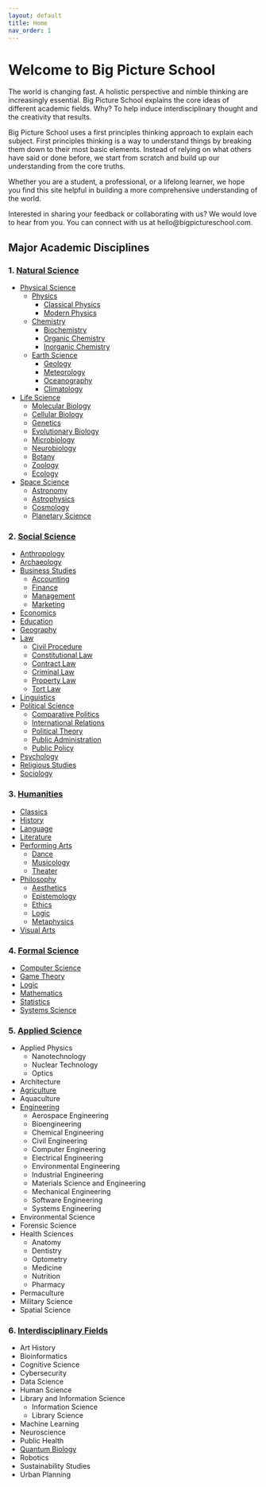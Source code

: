 ```yaml
---
layout: default
title: Home
nav_order: 1
---
```


# Welcome to Big Picture School

The world is changing fast. A holistic perspective and nimble thinking are increasingly essential. Big Picture School explains the core ideas of different academic fields. Why? To help induce interdisciplinary thought and the creativity that results.
<p>
Big Picture School uses a first principles thinking approach to explain each subject. First principles thinking is a way to understand things by breaking them down to their most basic elements. Instead of relying on what others have said or done before, we start from scratch and build up our understanding from the core truths. 
</p>
<p>
Whether you are a student, a professional, or a lifelong learner, we hope you find this site helpful in building a more comprehensive understanding of the world.
</p>
<p>
Interested in sharing your feedback or collaborating with us? We would love to hear from you. You can connect with us at hello@bigpictureschool.com.
</p>

## Major Academic Disciplines

### 1. [Natural Science](https://bigpictureschool.com/natural_science.html)
- [Physical Science](https://bigpictureschool.com/physical_science.html)
  - [Physics](https://bigpictureschool.com/physics.html)
    - [Classical Physics](https://bigpictureschool.com/classical_physics.html)
    - [Modern Physics](https://bigpictureschool.com/modern_physics.html)
  - [Chemistry](https://bigpictureschool.com/chemistry.html)
    - [Biochemistry](https://bigpictureschool.com/biochemistry.html)
    - [Organic Chemistry](https://bigpictureschool.com/organic_chemistry.html)
    - [Inorganic Chemistry](https://bigpictureschool.com/inorganic_chemistry.html)
  - [Earth Science](https://bigpictureschool.com/earth_science.html)
    - [Geology](https://bigpictureschool.com/geology.html)
    - [Meteorology](https://bigpictureschool.com/meteorology.html)
    - [Oceanography](https://bigpictureschool.com/oceanography.html)
    - [Climatology](https://bigpictureschool.com/climatology.html)
- [Life Science](https://bigpictureschool.com/life_science.html)
    - [Molecular Biology](https://bigpictureschool.com/molecular_biology.html)
    - [Cellular Biology](https://bigpictureschool.com/cellular_biology.html)
    - [Genetics](https://bigpictureschool.com/genetics.html)
    - [Evolutionary Biology](https://bigpictureschool.com/evolutionary_biology.html)
    - [Microbiology](https://bigpictureschool.com/microbiology.html)
    - [Neurobiology](https://bigpictureschool.com/neurobiology.html)
    - [Botany](https://bigpictureschool.com/botany.html)
    - [Zoology](https://bigpictureschool.com/zoology.html)
    - [Ecology](https://bigpictureschool.com/ecology.html)
- [Space Science](https://bigpictureschool.com/space_science.html)
  - [Astronomy](https://bigpictureschool.com/astronomy.html)
  - [Astrophysics](https://bigpictureschool.com/astrophysics.html)
  - [Cosmology](https://bigpictureschool.com/cosmology.html)
  - [Planetary Science](https://bigpictureschool.com/planetary_science.html)

### 2. [Social Science](https://bigpictureschool.com/social_science.html)
* [Anthropology](https://bigpictureschool.com/anthropology.html)
* [Archaeology](https://bigpictureschool.com/archaeology.html)
* [Business Studies](https://bigpictureschool.com/business_studies.html)
  * [Accounting](https://bigpictureschool.com/accounting.html)
  * [Finance](https://bigpictureschool.com/finance.html)
  * [Management](https://bigpictureschool.com/management.html)
  * [Marketing](https://bigpictureschool.com/marketing.html)
* [Economics](https://bigpictureschool.com/economics.html)
* [Education](https://bigpictureschool.com/education.html)
* [Geography](https://bigpictureschool.com/geography.html)
* [Law](https://bigpictureschool.com/law.html)
  * [Civil Procedure](https://bigpictureschool.com/civil_procedure.html)
  * [Constitutional Law](https://bigpictureschool.com/constitutional_law.html)
  * [Contract Law](https://bigpictureschool.com/contract_law.html)
  * [Criminal Law](https://bigpictureschool.com/criminal_law.html)
  * [Property Law](https://bigpictureschool.com/property_law.html)
  * [Tort Law](https://bigpictureschool.com/tort_law.html)
* [Linguistics](https://bigpictureschool.com/linguistics.html)
* [Political Science](https://bigpictureschool.com/political_science.html)
  * [Comparative Politics](https://bigpictureschool.com/comparative_politics.html)
  * [International Relations](https://bigpictureschool.com/international_relations.html)
  * [Political Theory](https://bigpictureschool.com/political_theory.html)
  * [Public Administration](https://bigpictureschool.com/public_administration.html)
  * [Public Policy](https://bigpictureschool.com/public_policy.html)
* [Psychology](https://bigpictureschool.com/psychology.html)
* [Religious Studies](https://bigpictureschool.com/religious_studies.html)
* [Sociology](https://bigpictureschool.com/sociology.html)

### 3. [Humanities](https://bigpictureschool.com/humanities.html)
* [Classics](https://bigpictureschool.com/classics.html)
* [History](https://bigpictureschool.com/history.html)
* [Language](https://bigpictureschool.com/language.html)
* [Literature](https://bigpictureschool.com/literature.html)
* [Performing Arts](https://bigpictureschool.com/performing_arts.html)
  * [Dance](https://bigpictureschool.com/dance.html)
  * [Musicology](https://bigpictureschool.com/musicology.html)
  * [Theater](https://bigpictureschool.com/theater.html)
* [Philosophy](https://bigpictureschool.com/philosophy.html)
  * [Aesthetics](https://bigpictureschool.com/aesthetics.html)
  * [Epistemology](https://bigpictureschool.com/epistemology.html)
  * [Ethics](https://bigpictureschool.com/ethics.html)
  * [Logic](https://bigpictureschool.com/logic.html)
  * [Metaphysics](https://bigpictureschool.com/metaphysics.html)
* [Visual Arts](https://bigpictureschool.com/visual_arts.html)

### 4. [Formal Science](https://bigpictureschool.com/formal_science.html)
* [Computer Science](https://bigpictureschool.com/computer_science.html)
* [Game Theory](https://bigpictureschool.com/game_theory.html)
* [Logic](https://bigpictureschool.com/logic.html)
* [Mathematics](https://bigpictureschool.com/mathematics.html)
* [Statistics](https://bigpictureschool.com/statistics.html)
* [Systems Science](https://bigpictureschool.com/systems_science.html)

### 5. [Applied Science](https://bigpictureschool.com/applied_science.html)
* Applied Physics
  * Nanotechnology
  * Nuclear Technology
  * Optics
* Architecture 
* [Agriculture](https://bigpictureschool.com/agriculture.html)
* Aquaculture
* [Engineering](https://bigpictureschool.com/engineering.html)
  * Aerospace Engineering
  * Bioengineering
  * Chemical Engineering
  * Civil Engineering
  * Computer Engineering
  * Electrical Engineering
  * Environmental Engineering
  * Industrial Engineering
  * Materials Science and Engineering
  * Mechanical Engineering
  * Software Engineering
  * Systems Engineering 
* Environmental Science
* Forensic Science
* Health Sciences
  * Anatomy
  * Dentistry
  * Optometry
  * Medicine
  * Nutrition
  * Pharmacy
* Permaculture
* Military Science
* Spatial Science

### 6. [Interdisciplinary Fields](https://bigpictureschool.com/interdisciplinary_fields.html)
* Art History
* Bioinformatics
* Cognitive Science
* Cybersecurity
* Data Science
* Human Science
* Library and Information Science
  * Information Science
  * Library Science
* Machine Learning
* Neuroscience
* Public Health
* [Quantum Biology](https://bigpictureschool.com/quantum_biology.html)
* Robotics
* Sustainability Studies
* Urban Planning
  
